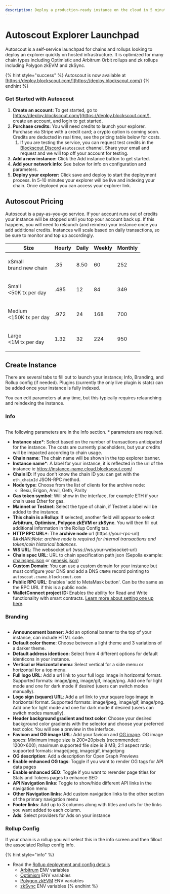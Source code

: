 ```yaml
---
description: Deploy a production-ready instance on the cloud in 5 minutes
---
```


# Autoscout Explorer Launchpad

Autoscout is a self-service launchpad for chains and rollups looking to deploy an explorer quickly on hosted infrastructure. It is optimized for many chain types including Optimistic and Arbitrum Orbit rollups and zk rollups including Polygon zkEVM and zkSync.&#x20;

{% hint style="success" %}
Autoscout is now available at [https://deploy.blockscout.com/](https://deploy.blockscout.com/)
{% endhint %}

### Get Started with Autoscout

1. **Create an account:** To get started, go to [https://deploy.blockscout.com/](https://deploy.blockscout.com/), create an account, and login to get started.
2. **Purchase credits:** You will need credits to launch your explorer. Purchase via Stripe with a credit card; a crypto option is coming soon. Credits are deducted in real time, see the pricing table below for costs.
   1. &#x20;If you are testing the service, you can request test credits in the [Blockscout Discord](https://discord.gg/blockscout) `#autoscout` channel. Share your email and request and we will top off your account for testing.&#x20;
3. **Add a new instance:** Click the Add instance button to get started.
4. **Add your network info**: See below for info on configuration and parameters.
5. **Deploy your explorer:** Click save and deploy to start the deployment process. In 5-10 minutes your explorer will be live and indexing your chain. Once deployed you can access your explorer link.

## Autoscout Pricing

Autoscout is a pay-as-you-go service. If your account runs out of credits your instance will be stopped until you top your account back up. If this happens, you will need to relaunch (and reindex) your instance once you add additional credits. Instances will scale based on daily transactions, so be sure to monitor and top up accordingly.

| Size                                   | Hourly | Daily | Weekly | Monthly |
| -------------------------------------- | ------ | ----- | ------ | ------- |
| <p>xSmall<br>brand new chain</p>       | .35    | 8.50  | 60     | 252     |
| <p>Small<br>&#x3C;50K tx per day</p>   | .485   | 12    | 84     | 349     |
| <p>Medium<br>&#x3C;150K tx per day</p> | .972   | 24    | 168    | 700     |
| <p>Large<br>&#x3C;1M tx per day</p>    | 1.32   | 32    | 224    | 950     |

## Create Instance

There are several tabs to fill out to launch your instance; Info, Branding, and Rollup config (if needed). Plugins (currently the only live plugin is stats) can be added once your instance is fully indexed.&#x20;

You can edit parameters at any time, but this typically requires relaunching and reindexing the instance.

### Info

<figure><img src="../.gitbook/assets/create-instance.png" alt=""><figcaption></figcaption></figure>

The following parameters are in the Info section. \* parameters are required.

* **Instance size\***: Select based on the number of transactions anticipated for the instance. The costs are currently placeholders, but your credits will be impacted according to chain usage.
* **Chain name**: The chain name will be shown in the top explorer banner.
* **Instance name\***: A label for your instance, it is reflected in the url of the instance ie https://instance-name.cloud.blockscout.com/
* **Chain ID**: If you don't know the chain ID you can get with the `eth_chainId` JSON-RPC method.
* **Node type:** Choose from the list of clients for the archive node:
  * Besu, Erigon, Anvil, Geth, Parity
* **Gas token symbol**: Will show in the interface, for example ETH if your chain uses Ether for gas.
* **Mainnet or Testnet**: Select the type of chain, if Testnet a label will be added to the instance.
* **This chain is a Rollup**: If selected, another field will appear to select **Arbitrum, Optimism, Polygon zkEVM or zkSync**. You will then fill out additional information in the Rollup Config tab.
* **HTTP RPC URL\***: The **archive node** url (https://your-rpc-url)\
  &#xNAN;_&#x4E;ote: archive node is required for internal transactions and token/coin historical balances._&#x20;
* **WS URL**: The websocket url (wss://ws.your-websocket-url)
* **Chain spec URL**: URL to chain specification path json (Sepolia example: [chainspec.json](https://github.com/ethpandaops/ethereum-genesis-generator/blob/master/apps/el-gen/sepolia/chainspec.json) or [genesis.json](https://github.com/ethpandaops/ethereum-genesis-generator/blob/master/apps/el-gen/sepolia/genesis.json))
* **Custom Domain**: You can use a custom domain for your instance but must configure your DNS and add a DNS `CNAME` record pointing to `autoscout.cname.blockscout.com`
* **Public RPC URL**: Enables 'add to MetaMask button'. Can be the same as the RPC URL if this is a public node.
* **WalletConnect project ID:** Enables the ability for Read and Write functionality with smart contracts. [Learn more about setting one up here](../setup/configuration-options/walletconnect-project-id-for-contract-read-write.md).

### Branding

<figure><img src="../.gitbook/assets/create-instance-branding.png" alt=""><figcaption></figcaption></figure>

* **Announcement banner:** Add an optional banner to the top of your instance, can include HTML code.
* **Default color theme**: Choose between a light theme and 3 variations of a darker theme.
* **Default address identicon:** Select from 4 different options for default identicons in your instance.
* **Vertical or Horizontal menu**: Select vertical for a side menu or horizontal for a top menu.
* **Full logo URL**: Add a url link to your full logo image in horizontal format. Supported formats: image/jpeg, image/gif, image/png. Add one for light mode and one for dark mode if desired (users can switch modes manually).
* **Logo sign (square) URL**: Add a url link to your square logo image in horizontal format. Supported formats: image/jpeg, image/gif, image/png. Add one for light mode and one for dark mode if desired (users can switch modes manually).
* **Header background gradient and text color**: Choose your desired background color gradients with the selector and choose your preferred text color. You will see a preview in the interface.
* **Favicon and OG image URL**: Add your favicon and [OG image](https://ogp.me/). OG image specs: Minimum image size is 200×20pixels (recommended: 1200×600); maximum supported file size is 8 MB; 2:1 aspect ratio; supported formats: image/jpeg, image/gif, image/png
* **OG description**: Add a description for Open Graph Previews
* **Enable enhanced OG tags**: Toggle if you want to render OG tags for API data pages
* **Enable enhanced SEO**: Toggle if you want to rerender page titles for Stats and Tokens pages to enhance SEO
* **API Navigation links**: Toggle to show/hide different API links in the navigation menu
* **Other Navigation links**: Add custom navigation links to the other section of the primary navigation menu
* **Footer links**: Add up to 3 columns along with titles and urls for the links you want added to each column.
* **Ads**: Select providers for Ads on your instance

### Rollup Config

If your chain is a rollup you will select this in the info screen and then fillout the associated Rollup config info.&#x20;

{% hint style="info" %}
* Read the [Rollup deployment and config details](https://docs.blockscout.com/setup/deployment/rollup-deployment#arbitrum)
  * [Arbitrum](../setup/env-variables/backend-envs-chain-specific.md#arbitrum-management) ENV variables
  * [Optimism](../setup/env-variables/backend-envs-chain-specific.md#optimism-rollup-management) ENV variables
  * [Polygon zkEVM](https://docs.blockscout.com/setup/env-variables/backend-envs-chain-specific#polygon-zkevm-rollup-management) ENV variables
  * [zkSync](https://docs.blockscout.com/setup/env-variables/backend-envs-chain-specific#zksync-rollup-management) ENV variables
{% endhint %}

<figure><img src="../.gitbook/assets/autoscout-rollup-config.png" alt=""><figcaption></figcaption></figure>
